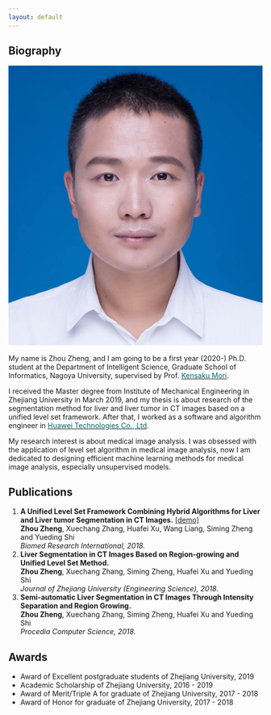 ```yaml
---
layout: default
---
```


## Biography

<img class="profile-picture" src="zhengzhou.jpg">

My name is Zhou Zheng, and I am going to be a first year (2020-) Ph.D. student at the Department of Intelligent Science, Graduate School of Informatics, Nagoya University, supervised by Prof. [<font color="#006666">Kensaku Mori</font>](http://www.newves.org/wiki/).

I received the Master degree from Institute of Mechanical Engineering in Zhejiang University in March 2019, and my thesis is about research of the segmentation method for liver and liver tumor in CT images based on a unified level set framework. After that, I worked as a software and algorithm engineer in [<font color="#006666">Huawei Technologies Co., Ltd</font>](https://en.wikipedia.org/wiki/Huawei).

My research interest is about medical image analysis. I was obsessed with the application of level set algorithm in medical image analysis, now I am dedicated to designing efficient machine learning methods for medical image analysis, especially unsupervised models.

## Publications

1. **A Unified Level Set Framework Combining Hybrid Algorithms for Liver and Liver tumor Segmentation in CT Images.** <a  href=demo.html  title="click here to see the demo!"> [demo]</a>  
   **Zhou Zheng**, Xuechang Zhang, Huafei Xu, Wang Liang, Siming Zheng and Yueding Shi  
   *Biomed Research International, 2018.*
2. **Liver Segmentation in CT Images Based on Region-growing and Unified Level Set Method.**  
   **Zhou Zheng**, Xuechang Zhang, Siming Zheng, Huafei Xu and Yueding Shi  
  *Journal of Zhejiang University (Engineering Science), 2018.*
3. **Semi-automatic Liver Segmentation in CT Images Through Intensity Separation and Region Growing.**  
   **Zhou Zheng**, Xuechang Zhang, Siming Zheng, Huafei Xu and Yueding Shi  
   *Procedia Computer Science, 2018.*

## Awards
* Award of Excellent postgraduate students of Zhejiang University, 2019
* Academic Scholarship of Zhejiang University, 2016 - 2019
* Award of Merit/Triple A for graduate of Zhejiang University, 2017 - 2018
* Award of Honor for graduate of Zhejiang University, 2017 - 2018

